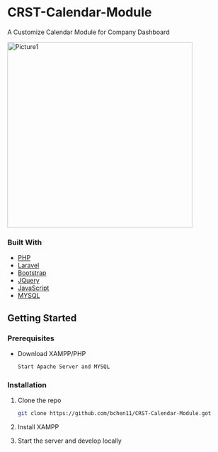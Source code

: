 # CRST-Calendar-Module
A Customize Calendar Module for Company Dashboard




<img width="418" alt="Picture1" src="https://user-images.githubusercontent.com/42919196/145453212-0ee61584-cf5e-4b40-a9cb-e4345f3e0072.png">


### Built With

* [PHP](https://www.php.net)
* [Laravel](https://laravel.com)
* [Bootstrap](https://getbootstrap.com)
* [JQuery](https://jquery.com)
* [JavaScript](https://www.javascript.com)
* [MYSQL](https://www.mysql.com)

<!-- GETTING STARTED -->
## Getting Started



### Prerequisites


* Download XAMPP/PHP
  ```sh
  Start Apache Server and MYSQL
  ```

### Installation

1. Clone the repo
   ```sh
   git clone https://github.com/bchen11/CRST-Calendar-Module.got
   ```
3. Install XAMPP
 
4. Start the server and develop locally



